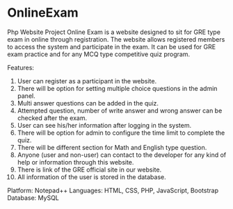 # OnlineExam
Php Website Project
Online Exam is a website designed to sit for GRE type exam in online through registration. The website allows registered members to access the system and participate in the exam. It can be used for GRE exam practice and for any MCQ type competitive quiz program. 

Features:
1. User can register as a participant in the website.
2. There will be option for setting multiple choice questions in the admin panel.
3. Multi answer questions can be added in the quiz.
4. Attempted question, number of write answer and wrong answer can be checked after the exam.
5. User can see his/her information after logging in the system.
6. There will be option for admin to configure the time limit to complete the quiz. 
7. There will be different section for Math and English type question.
8. Anyone (user and non-user) can contact to the developer for any kind of help or information through this website.
9. There is link of the GRE official site in our website.
10. All information of the user is stored in the database. 

Platform: Notepad++ 
Languages: HTML, CSS, PHP, JavaScript, Bootstrap 
Database: MySQL
